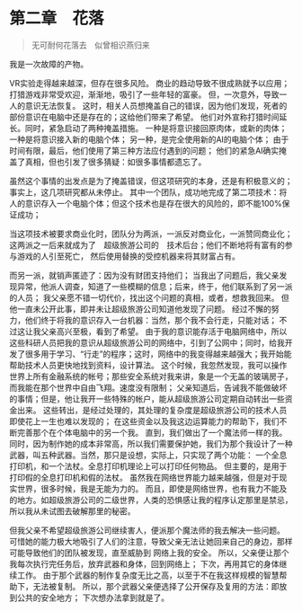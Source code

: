 
# 第二章　花落
> 无可耐何花落去　似曾相识燕归来


我是一次故障的产物。

VR实验走得越来越深，但存在很多风险。
商业的趋动导致不很成熟就予以应用；
打猎游戏非常受欢迎，渐渐地，吸引了一些年轻的富豪。
但，一次意外，导致一人的意识无法恢复。
这时，相关人员想掩盖自己的错误，因为他们发现，死者的部份意识在电脑中还是存在的；这给他们带来了希望。
他们对外宣称打猎时间延长。同时，紧急启动了两种掩盖措施。
一种是将意识接回原肉体，或新的肉体；
一种是将意识接入新的电脑个体；
另一种，是完全使用新的AI的电脑个体；
由于时间有限，最后，他们使用了第三种方法应付遇到的问题；
他们的紧急AI确实掩盖了真相，但也引发了很多猜疑：如很多事情都遗忘了。


虽然这个事情的出发点是为了掩盖错误，但这项研究的本身，还是有积极意义的；事实上，这几项研究都从未停止。
其中一个团队，成功地完成了第二项技术：将人的意识存入一个电脑个体；但这个技术也是存在很大的风险的，即不能100%保证成功；

当这项技术被要求商业化时，团队分为两派，一派反对商业化，一派赞同商业化；
这两派之一后来就成为了　超级旅游公司的　技术后台；他们不断地将有富有的参与游戏的人引至死亡，
然后使用替换的受控机器来将其财富占有。

而另一派，就销声匿迹了：因为没有财团支持他们；
当我出了问题后，我父亲发现异常，他派人调查，知道了一些模糊的信息；后来，终于，他们联系到了另一派的人员；
我父亲愿不错一切代价，找出这个问题的真相，或者，想救我回来。
但他一直未公开此事，即并未让超级旅游公司知道他发现了问题。
经过不懈的努力，他们终于将我的意识存入一台机器：当然，那个我不会行走，只能对话；
不过这让我父亲高兴至极，看到了希望。
由于我的意识能存活于电脑网络中，所以这些科研人员把我的意识从超级旅游公司的网络中，引到了公网中；同时，给我开发了很多用于学习、“行走”的程序；这时，网络中的我变得越来越强大；我开始能帮助技术人员更快地找到资料，设计算法。
这个时候，我忽然发现，我可以操作世界上所有金融系统的帐号；那些安全系统对我来讲，象是一个无盖的玻璃房子，而我能在那个世界中自由飞翔。速度没有限制；
父亲知道后，告诫我不能做破坏的事情；但是，他让我开一些特殊的帐户，能从超级旅游公司定期自动转出一些资金出来。
这些转出，是经过处理的，其处理的复杂度是超级旅游公司的技术人员即使花上一生也难以发现的；
在这些资金以及我这边运算能力的帮助下，我们不断完善那个在个体电脑中的另一个我。
直到，我们做出了一个魔法师一样的我。同时，因为制作她的成本非常高，所以我们需要保护她，我们为那个我设计了一种武器，叫五种武器。当然，那只是设想，实际上，只实现了两个功能：
一个全息打印机，和一个法杖。全息打印机理论上可以打印任何物品。
但主要的，是用于打印假的全息打印机和假的法杖。
虽然我在网络世界能力越来越强，但是对于现实世界，很多时候，我是无能为力的。
而且，即使是网络世界，也有我力不能及的地方。如超级旅游公司的二级世界，人类的恐惧感让我的程序认定那里是禁忌，
所以我从未试图去破解那里的秘密。


但我父亲不希望超级旅游公司继续害人，便派那个魔法师的我去解决一些问题。
可惜她的能力极大地吸引了人们的注意，导致父亲无法让她回来自己的身边，那样可能导致他们的团队被发现，直至威胁到
网络上我的安全。
所以，父亲便让那个我每次执行完任务后，放弃武器和身体，回到网络上；
下次，再用其它的身体继续工作。
由于那个武器的制作复杂度无比之高，以至于不在我这样规模的智慧帮助下，无法被复制。
所以，那个武器父亲便选择了公开保存及复用的方法：即放到公共的安全地方；
下次想办法拿到就是了。



